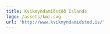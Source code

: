 ```yaml
---
title: Kvikmyndamiðstöð Íslands
logo: /assets/kmi.svg
url: 'http://www.kvikmyndamidstod.is/'
---
```


